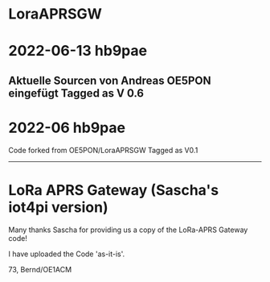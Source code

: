 # LoraAPRSGW

# 2022-06-13	hb9pae
Aktuelle Sourcen von Andreas OE5PON eingefügt
Tagged as V 0.6
---------------


# 2022-06  hb9pae
Code forked from OE5PON/LoraAPRSGW
Tagged as V0.1

------------------

# LoRa APRS Gateway (Sascha's iot4pi version) 

Many thanks Sascha for providing us a copy of the LoRa-APRS Gateway code!  

I have uploaded the Code 'as-it-is'.

73,
Bernd/OE1ACM
